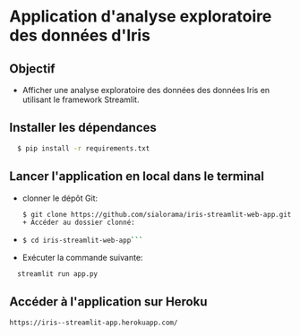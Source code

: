 # Application d'analyse exploratoire des données d'Iris

## Objectif
+ Afficher une analyse exploratoire des données des données Iris en utilisant le framework Streamlit.   

## Installer les dépendances
```bash
  $ pip install -r requirements.txt
```

## Lancer l'application en local dans le terminal
+ clonner le dépôt Git:  
  ```bash
  $ git clone https://github.com/sialorama/iris-streamlit-web-app.git```
  + Accéder au dossier clonné:
+ ```bash
  $ cd iris-streamlit-web-app```
+ Exécuter la commande suivante:
```bash
  streamlit run app.py
```

## Accéder à l'application sur Heroku
```https://iris--streamlit-app.herokuapp.com/```
